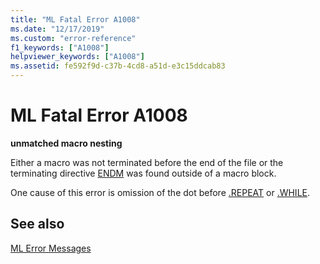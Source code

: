```yaml
---
title: "ML Fatal Error A1008"
ms.date: "12/17/2019"
ms.custom: "error-reference"
f1_keywords: ["A1008"]
helpviewer_keywords: ["A1008"]
ms.assetid: fe592f9d-c37b-4cd8-a51d-e3c15ddcab83
---
```

# ML Fatal Error A1008

**unmatched macro nesting**

Either a macro was not terminated before the end of the file or the terminating directive [ENDM](../../assembler/masm/endm.md) was found outside of a macro block.

One cause of this error is omission of the dot before [.REPEAT](../../assembler/masm/dot-repeat.md) or [.WHILE](../../assembler/masm/dot-while.md).

## See also

[ML Error Messages](../../assembler/masm/ml-error-messages.md)<br/>